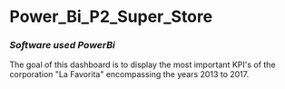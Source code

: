 # Power_Bi_P2_Super_Store

### *Software used  PowerBi*

The goal of this dashboard is to display the most important KPI's of the corporation "La Favorita" encompassing the years 2013 to 2017.


